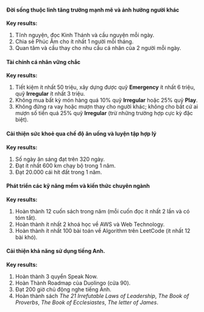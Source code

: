 #### Đời sống thuộc linh tăng trưởng mạnh mẽ và ảnh hưởng người khác
**Key results:**
1. Tĩnh nguyện, đọc Kinh Thánh và cầu nguyện mỗi ngày.
2. Chia sẻ Phúc Âm cho ít nhất 1 người mỗi tháng.
3. Quan tâm và cầu thay cho nhu cầu cá nhân của 2 người mỗi ngày.

#### Tài chính cá nhân vững chắc
**Key results:**
1. Tiết kiệm ít nhất 50 triệu, xây dựng được quỹ **Emergency** ít nhất 6 triệu, quỹ **Irregular** ít nhất 3 triệu.
2. Không mua bất kỳ món hàng quá 10% quỹ **Irregular** hoặc 25% quỹ **Play**.
3. Không đứng ra vay hoặc mượn thay cho người khác; không cho bất cứ ai mượn số tiền quá 25% quỹ **Irregular** (trừ những trường hợp cực kỳ đặc biệt).

#### Cải thiện sức khoẻ qua chế độ ăn uống và luyện tập hợp lý
**Key results:**
1. Số ngày ăn sáng đạt trên 320 ngày.
2. Đạt ít nhất 600 km chạy bộ trong 1 năm.
3. Đạt 20.000 cái hít đất trong 1 năm.

#### Phát triển các kỹ năng mềm và kiến thức chuyên ngành
**Key results:**
1. Hoàn thành 12 cuốn sách trong năm (mỗi cuốn đọc ít nhất 2 lần và có tóm tắt).
2. Hoàn thành ít nhất 2 khoá học về AWS và Web Technology.
3. Hoàn thành ít nhất 100 bài toán về Algorithm trên LeetCode (ít nhất 12 bài khó).

#### Cải thiện khả năng sử dụng tiếng Anh.
**Key results:**
1. Hoàn thành 3 quyển Speak Now.
2. Hoàn Thành Roadmap của Duolingo (cửa 90).
3. Đạt 200 giờ chủ động nghe tiếng Anh.
4. Hoàn thành sách *The 21 Irrefutable Laws of Leadership*, *The Book of Proverbs*, *The Book of Ecclesiastes*, *The letter of James*.
